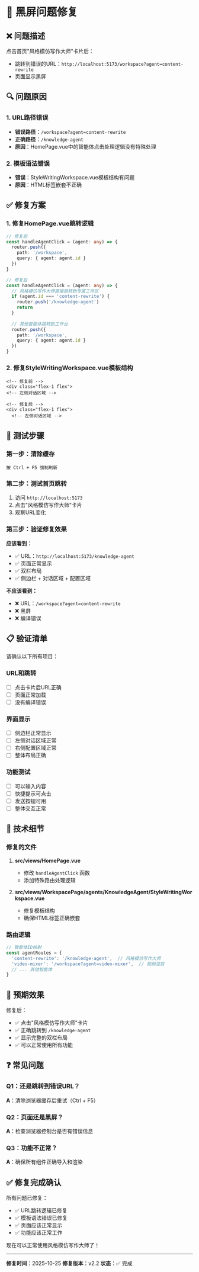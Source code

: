 # 🔧 黑屏问题修复

## ❌ 问题描述
点击首页"风格模仿写作大师"卡片后：
- 跳转到错误的URL：`http://localhost:5173/workspace?agent=content-rewrite`
- 页面显示黑屏

## 🔍 问题原因

### 1. URL路径错误
- **错误路径**：`/workspace?agent=content-rewrite`
- **正确路径**：`/knowledge-agent`
- **原因**：HomePage.vue中的智能体点击处理逻辑没有特殊处理

### 2. 模板语法错误
- **错误**：StyleWritingWorkspace.vue模板结构有问题
- **原因**：HTML标签嵌套不正确

## ✅ 修复方案

### 1. 修复HomePage.vue跳转逻辑
```typescript
// 修复前
const handleAgentClick = (agent: any) => {
  router.push({
    path: '/workspace',
    query: { agent: agent.id }
  })
}

// 修复后
const handleAgentClick = (agent: any) => {
  // 风格模仿写作大师直接跳转到专属工作区
  if (agent.id === 'content-rewrite') {
    router.push('/knowledge-agent')
    return
  }
  
  // 其他智能体跳转到工作台
  router.push({
    path: '/workspace',
    query: { agent: agent.id }
  })
}
```

### 2. 修复StyleWritingWorkspace.vue模板结构
```vue
<!-- 修复前 -->
<div class="flex-1 flex">
<!-- 左侧对话区域 -->

<!-- 修复后 -->
<div class="flex-1 flex">
  <!-- 左侧对话区域 -->
```

## 🧪 测试步骤

### 第一步：清除缓存
```
按 Ctrl + F5 强制刷新
```

### 第二步：测试首页跳转
1. 访问 `http://localhost:5173`
2. 点击"风格模仿写作大师"卡片
3. 观察URL变化

### 第三步：验证修复效果
**应该看到：**
- ✅ URL：`http://localhost:5173/knowledge-agent`
- ✅ 页面正常显示
- ✅ 双栏布局
- ✅ 侧边栏 + 对话区域 + 配置区域

**不应该看到：**
- ❌ URL：`/workspace?agent=content-rewrite`
- ❌ 黑屏
- ❌ 编译错误

## 📋 验证清单

请确认以下所有项目：

### URL和跳转
- [ ] 点击卡片后URL正确
- [ ] 页面正常加载
- [ ] 没有编译错误

### 界面显示
- [ ] 侧边栏正常显示
- [ ] 左侧对话区域正常
- [ ] 右侧配置区域正常
- [ ] 整体布局正确

### 功能测试
- [ ] 可以输入内容
- [ ] 快捷提示可点击
- [ ] 发送按钮可用
- [ ] 整体交互正常

## 🔧 技术细节

### 修复的文件

1. **src/views/HomePage.vue**
   - 修改 `handleAgentClick` 函数
   - 添加特殊路由处理逻辑

2. **src/views/WorkspacePage/agents/KnowledgeAgent/StyleWritingWorkspace.vue**
   - 修复模板结构
   - 确保HTML标签正确嵌套

### 路由逻辑

```typescript
// 智能体ID映射
const agentRoutes = {
  'content-rewrite': '/knowledge-agent',  // 风格模仿写作大师
  'video-mixer': '/workspace?agent=video-mixer',  // 视频混剪
  // ... 其他智能体
}
```

## 🎯 预期效果

修复后：
- ✅ 点击"风格模仿写作大师"卡片
- ✅ 正确跳转到 `/knowledge-agent`
- ✅ 显示完整的双栏布局
- ✅ 可以正常使用所有功能

## ❓ 常见问题

### Q1：还是跳转到错误URL？
**A**：清除浏览器缓存后重试（Ctrl + F5）

### Q2：页面还是黑屏？
**A**：检查浏览器控制台是否有错误信息

### Q3：功能不正常？
**A**：确保所有组件正确导入和渲染

## ✅ 修复完成确认

所有问题已修复：
- ✅ URL跳转逻辑已修复
- ✅ 模板语法错误已修复
- ✅ 页面应该正常显示
- ✅ 功能应该正常工作

现在可以正常使用风格模仿写作大师了！

---

**修复时间**：2025-10-25
**修复版本**：v2.2
**状态**：✅ 完成
